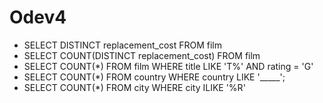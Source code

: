 
# Odev4

- SELECT DISTINCT replacement_cost FROM film
- SELECT COUNT(DISTINCT replacement_cost) FROM film 
- SELECT COUNT(*) FROM film WHERE title LIKE 'T%' AND rating = 'G'
- SELECT COUNT(*) FROM country WHERE country LIKE '_____';
- SELECT COUNT(*) FROM city WHERE city ILIKE '%R'